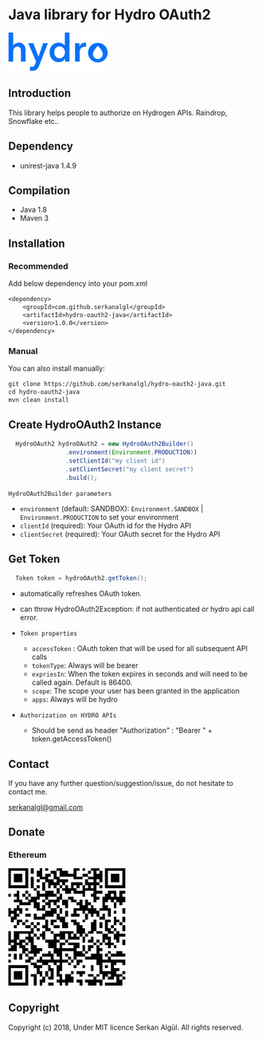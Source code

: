 # Java library for Hydro OAuth2
<img src="https://github.com/serkanalgl/hydro-oauth2-java/blob/master/hydro_logo.png">

## Introduction

<p>This library helps people to authorize on Hydrogen APIs. Raindrop, Snowflake etc..</p>

## Dependency

- unirest-java 1.4.9


## Compilation

- Java 1.8
- Maven 3


## Installation

### Recommended

Add below dependency into your pom.xml

```
<dependency>
    <groupId>com.github.serkanalgl</groupId>
    <artifactId>hydro-oauth2-java</artifactId>
    <version>1.0.0</version>
</dependency>
```

### Manual

You can also install manually:

```shell
git clone https://github.com/serkanalgl/hydro-oauth2-java.git
cd hydro-oauth2-java
mvn clean install
```

## Create HydroOAuth2 Instance

```java
  HydroOAuth2 hydroOAuth2 = new HydroOAuth2Builder()
                .environment(Environment.PRODUCTION))
                .setClientId("my client id")
                .setClientSecret("my client secret")
                .build();
```

`HydroOAuth2Builder parameters`

  - `environment` (default: SANDBOX): `Environment.SANDBOX` | `Environment.PRODUCTION` to set your environment
  - `clientId` (required): Your OAuth id for the Hydro API
  - `clientSecret` (required): Your OAuth secret for the Hydro API



## Get Token

```java
  Token token = hydroOAuth2.getToken();
```


- automatically refreshes OAuth token.
- can throw HydroOAuth2Exception: if not authenticated or hydro api call error.

- `Token properties`
    - `accessToken` : OAuth token that will be used for all subsequent API calls
    - `tokenType`: Always will be bearer
    - `expriesIn`: When the token expires in seconds and will need to be called again. Default is 86400.
    - `scope`: The scope your user has been granted in the application
    - `apps`: Always will be hydro

- `Authorization on HYDRO APIs`
    - Should be send as header "Authorization" : "Bearer " + token.getAccessToken()


## Contact

If you have any further question/suggestion/issue, do not hesitate to contact me.

serkanalgl@gmail.com


## Donate

### Ethereum <br />

<img src="https://github.com/serkanalgl/hydro-oauth2-java/blob/master/qr.png">


## Copyright

Copyright (c) 2018, Under MIT licence Serkan Algül. All rights reserved.
